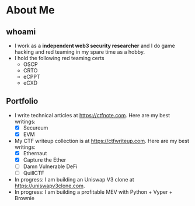 # About Me

## whoami

- I work as a **independent web3 security researcher** and I do game hacking and red teaming in my spare time as a hobby.
- I hold the following red teaming certs
    - OSCP
    - CRTO
    - eCPPT
    - eCXD

## Portfolio

- I write technical articles at https://ctfnote.com. Here are my best writings:
  - [x] Secureum
  - [x] EVM
- My CTF writeup collection is at https://ctfwriteup.com. Here are my best writings:
  - [x] Ethernaut
  - [x] Capture the Ether
  - [ ] Damn Vulnerable DeFi
  - [ ] QuillCTF
- In progress: I am building an Uniswap V3 clone at https://uniswapv3clone.com.
- In progress: I am building a profitable MEV with Python + Vyper + Brownie
